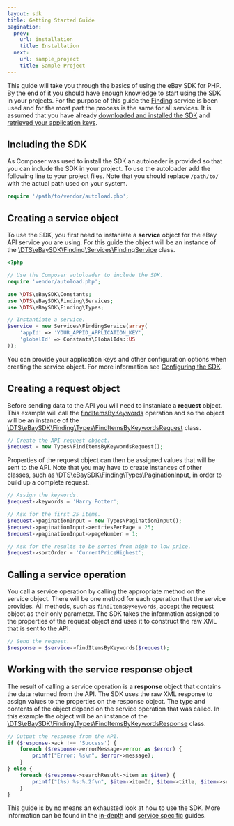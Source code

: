 ```yaml
---
layout: sdk
title: Getting Started Guide
pagination:
  prev:
    url: installation
    title: Installation
  next:
    url: sample_project
    title: Sample Project
---
```

This guide will take you through the basics of using the eBay SDK for PHP. By the end of it you should have enough knowledge to start using the SDK in your projects. For the purpose of this guide the [Finding](http://developer.ebay.com/Devzone/finding/Concepts/FindingAPIGuide.html) service is been used and for the most part the process is the same for all services. It is assumed that you have already [downloaded and installed the SDK](/sdk/guides/installation.html) and [retrieved your application keys](/sdk/guides/application_keys.html).

## Including the SDK

As Composer was used to install the SDK an autoloader is provided so that you can include the SDK in your project. To use the autoloader add the following line to your project files. Note that you should replace `/path/to/` with the actual path used on your system.

```php
require '/path/to/vendor/autoload.php';
```

## <a id="service-object"> </a>Creating a service object

To use the SDK, you first need to instaniate a **service** object for the eBay API service you are using. For this guide the object will be an instance of the [\DTS\eBaySDK\Finding\Services\FindingService](https://github.com/davidtsadler/ebay-sdk-finding/blob/master/src/DTS/eBaySDK/Finding/Services/FindingService.php) class.

```php
<?php

// Use the Composer autoloader to include the SDK.
require 'vendor/autoload.php';

use \DTS\eBaySDK\Constants;
use \DTS\eBaySDK\Finding\Services;
use \DTS\eBaySDK\Finding\Types;

// Instantiate a service.
$service = new Services\FindingService(array(
    'appId' => 'YOUR_APPID_APPLICATION_KEY',
    'globalId' => Constants\GlobalIds::US
));
```

You can provide your application keys and other configuration options when creating the service object. For more information see [Configuring the SDK](/sdk/guides/configuring.html).

## <a id="request-object"> </a>Creating a request object

Before sending data to the API you will need to instaniate a **request** object. This example will call the [findItemsByKeywords](http://developer.ebay.com/DevZone/finding/CallRef/findItemsByKeywords.html) operation and so the object will be an instance of the [\DTS\eBaySDK\Finding\Types\FindItemsByKeywordsRequest](https://github.com/davidtsadler/ebay-sdk-finding/blob/master/src/DTS/eBaySDK/Finding/Types/FindItemsByKeywordsRequest.php) class.

```php
// Create the API request object.
$request = new Types\FindItemsByKeywordsRequest();
```

Properties of the request object can then be assigned values that will be sent to the API. Note that you may have to create instances of other classes, such as [\DTS\eBaySDK\Finding\Types\PaginationInput](https://github.com/davidtsadler/ebay-sdk-finding/blob/master/src/DTS/eBaySDK/Finding/Types/PaginationInput.php), in order to build up a complete request.

```php
// Assign the keywords.
$request->keywords = 'Harry Potter';

// Ask for the first 25 items.
$request->paginationInput = new Types\PaginationInput();
$request->paginationInput->entriesPerPage = 25;
$request->paginationInput->pageNumber = 1;

// Ask for the results to be sorted from high to low price.
$request->sortOrder = 'CurrentPriceHighest';
```

## <a id="service-operation"></a>Calling a service operation

You call a service operation by calling the appropriate method on the service object. There will be one method for each  operation that the service provides. All methods, such as `findItemsByKeywords`, accept the request object as their only parameter. The SDK takes the information assigned to the properties of the request object and uses it to construct the raw XML that is sent to the API.

```php
// Send the request.
$response = $service->findItemsByKeywords($request);
```

## <a id="response-object"> </a>Working with the service response object

The result of calling a service operation is a **response** object that contains the data returned from the API. The SDK uses the raw XML response to assign values to the properties on the response object. The type and contents of the object depend on the service operation that was called. In this example the object will be an instance of the [\DTS\eBaySDK\Finding\Types\FindItemsByKeywordsResponse](https://github.com/davidtsadler/ebay-sdk-finding/blob/master/src/DTS/eBaySDK/Finding/Types/FindItemsByKeywordsResponse.php) class.

```php
// Output the response from the API.
if ($response->ack !== 'Success') {
    foreach ($response->errorMessage->error as $error) {
        printf("Error: %s\n", $error->message);
    }
} else {
    foreach ($response->searchResult->item as $item) {
        printf("(%s) %s:%.2f\n", $item->itemId, $item->title, $item->sellingStatus->currentPrice->value);
    }
}
```

This guide is by no means an exhausted look at how to use the SDK. More information can be found in the [in-depth](/sdk/guides/index.html#in-depth-guides) and [service specific](/sdk/guides/index.html#service-guides) guides.
